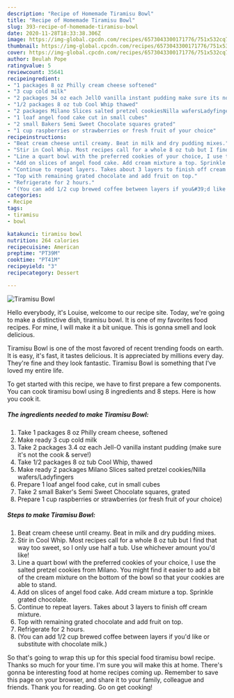 ```yaml
---
description: "Recipe of Homemade Tiramisu Bowl"
title: "Recipe of Homemade Tiramisu Bowl"
slug: 393-recipe-of-homemade-tiramisu-bowl
date: 2020-11-28T18:33:38.306Z
image: https://img-global.cpcdn.com/recipes/6573043300171776/751x532cq70/tiramisu-bowl-recipe-main-photo.jpg
thumbnail: https://img-global.cpcdn.com/recipes/6573043300171776/751x532cq70/tiramisu-bowl-recipe-main-photo.jpg
cover: https://img-global.cpcdn.com/recipes/6573043300171776/751x532cq70/tiramisu-bowl-recipe-main-photo.jpg
author: Beulah Pope
ratingvalue: 5
reviewcount: 35641
recipeingredient:
- "1 packages 8 oz Philly cream cheese softened"
- "3 cup cold milk"
- "2 packages 34 oz each JellO vanilla instant pudding make sure its not the cook  serve"
- "1/2 packages 8 oz tub Cool Whip thawed"
- "2 packages Milano Slices salted pretzel cookiesNilla wafersLadyfingers"
- "1 loaf angel food cake cut in small cubes"
- "2 small Bakers Semi Sweet Chocolate squares grated"
- "1 cup raspberries or strawberries or fresh fruit of your choice"
recipeinstructions:
- "Beat cream cheese until creamy. Beat in milk and dry pudding mixes."
- "Stir in Cool Whip. Most recipes call for a whole 8 oz tub but I find that way too sweet, so I only use half a tub. Use whichever amount you&#39;d like!"
- "Line a quart bowl with the preferred cookies of your choice, I use the salted pretzel cookies from Milano. You might find it easier to add a bit of the cream mixture on the bottom of the bowl so that your cookies are able to stand."
- "Add on slices of angel food cake. Add cream mixture a top. Sprinkle grated chocolate."
- "Continue to repeat layers. Takes about 3 layers to finish off cream mixture."
- "Top with remaining grated chocolate and add fruit on top."
- "Refrigerate for 2 hours."
- "(You can add 1/2 cup brewed coffee between layers if you&#39;d like or substitute with chocolate milk.)"
categories:
- Recipe
tags:
- tiramisu
- bowl

katakunci: tiramisu bowl 
nutrition: 264 calories
recipecuisine: American
preptime: "PT39M"
cooktime: "PT41M"
recipeyield: "3"
recipecategory: Dessert

---
```



![Tiramisu Bowl](https://img-global.cpcdn.com/recipes/6573043300171776/751x532cq70/tiramisu-bowl-recipe-main-photo.jpg)

Hello everybody, it's Louise, welcome to our recipe site. Today, we're going to make a distinctive dish, tiramisu bowl. It is one of my favorites food recipes. For mine, I will make it a bit unique. This is gonna smell and look delicious.



Tiramisu Bowl is one of the most favored of recent trending foods on earth. It is easy, it's fast, it tastes delicious. It is appreciated by millions every day. They're fine and they look fantastic. Tiramisu Bowl is something that I've loved my entire life.


To get started with this recipe, we have to first prepare a few components. You can cook tiramisu bowl using 8 ingredients and 8 steps. Here is how you cook it.

<!--inarticleads1-->

##### The ingredients needed to make Tiramisu Bowl:

1. Take 1 packages 8 oz Philly cream cheese, softened
1. Make ready 3 cup cold milk
1. Take 2 packages 3.4 oz each Jell-O vanilla instant pudding (make sure it&#39;s not the cook &amp; serve!)
1. Take 1/2 packages 8 oz tub Cool Whip, thawed
1. Make ready 2 packages Milano Slices salted pretzel cookies/Nilla wafers/Ladyfingers
1. Prepare 1 loaf angel food cake, cut in small cubes
1. Take 2 small Baker&#39;s Semi Sweet Chocolate squares, grated
1. Prepare 1 cup raspberries or strawberries (or fresh fruit of your choice)




<!--inarticleads2-->

##### Steps to make Tiramisu Bowl:

1. Beat cream cheese until creamy. Beat in milk and dry pudding mixes.
1. Stir in Cool Whip. Most recipes call for a whole 8 oz tub but I find that way too sweet, so I only use half a tub. Use whichever amount you&#39;d like!
1. Line a quart bowl with the preferred cookies of your choice, I use the salted pretzel cookies from Milano. You might find it easier to add a bit of the cream mixture on the bottom of the bowl so that your cookies are able to stand.
1. Add on slices of angel food cake. Add cream mixture a top. Sprinkle grated chocolate.
1. Continue to repeat layers. Takes about 3 layers to finish off cream mixture.
1. Top with remaining grated chocolate and add fruit on top.
1. Refrigerate for 2 hours.
1. (You can add 1/2 cup brewed coffee between layers if you&#39;d like or substitute with chocolate milk.)




So that's going to wrap this up for this special food tiramisu bowl recipe. Thanks so much for your time. I'm sure you will make this at home. There's gonna be interesting food at home recipes coming up. Remember to save this page on your browser, and share it to your family, colleague and friends. Thank you for reading. Go on get cooking!
